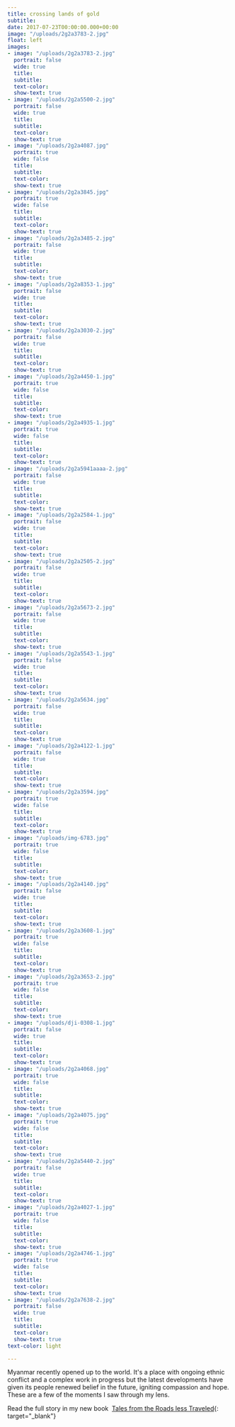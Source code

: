 ```yaml
---
title: crossing lands of gold
subtitle: 
date: 2017-07-23T00:00:00.000+00:00
image: "/uploads/2g2a3783-2.jpg"
float: left
images:
- image: "/uploads/2g2a3783-2.jpg"
  portrait: false
  wide: true
  title: 
  subtitle: 
  text-color: 
  show-text: true
- image: "/uploads/2g2a5500-2.jpg"
  portrait: false
  wide: true
  title: 
  subtitle: 
  text-color: 
  show-text: true
- image: "/uploads/2g2a4087.jpg"
  portrait: true
  wide: false
  title: 
  subtitle: 
  text-color: 
  show-text: true
- image: "/uploads/2g2a3845.jpg"
  portrait: true
  wide: false
  title: 
  subtitle: 
  text-color: 
  show-text: true
- image: "/uploads/2g2a3485-2.jpg"
  portrait: false
  wide: true
  title: 
  subtitle: 
  text-color: 
  show-text: true
- image: "/uploads/2g2a8353-1.jpg"
  portrait: false
  wide: true
  title: 
  subtitle: 
  text-color: 
  show-text: true
- image: "/uploads/2g2a3030-2.jpg"
  portrait: false
  wide: true
  title: 
  subtitle: 
  text-color: 
  show-text: true
- image: "/uploads/2g2a4450-1.jpg"
  portrait: true
  wide: false
  title: 
  subtitle: 
  text-color: 
  show-text: true
- image: "/uploads/2g2a4935-1.jpg"
  portrait: true
  wide: false
  title: 
  subtitle: 
  text-color: 
  show-text: true
- image: "/uploads/2g2a5941aaaa-2.jpg"
  portrait: false
  wide: true
  title: 
  subtitle: 
  text-color: 
  show-text: true
- image: "/uploads/2g2a2584-1.jpg"
  portrait: false
  wide: true
  title: 
  subtitle: 
  text-color: 
  show-text: true
- image: "/uploads/2g2a2505-2.jpg"
  portrait: false
  wide: true
  title: 
  subtitle: 
  text-color: 
  show-text: true
- image: "/uploads/2g2a5673-2.jpg"
  portrait: false
  wide: true
  title: 
  subtitle: 
  text-color: 
  show-text: true
- image: "/uploads/2g2a5543-1.jpg"
  portrait: false
  wide: true
  title: 
  subtitle: 
  text-color: 
  show-text: true
- image: "/uploads/2g2a5634.jpg"
  portrait: false
  wide: true
  title: 
  subtitle: 
  text-color: 
  show-text: true
- image: "/uploads/2g2a4122-1.jpg"
  portrait: false
  wide: true
  title: 
  subtitle: 
  text-color: 
  show-text: true
- image: "/uploads/2g2a3594.jpg"
  portrait: true
  wide: false
  title: 
  subtitle: 
  text-color: 
  show-text: true
- image: "/uploads/img-6783.jpg"
  portrait: true
  wide: false
  title: 
  subtitle: 
  text-color: 
  show-text: true
- image: "/uploads/2g2a4140.jpg"
  portrait: false
  wide: true
  title: 
  subtitle: 
  text-color: 
  show-text: true
- image: "/uploads/2g2a3608-1.jpg"
  portrait: true
  wide: false
  title: 
  subtitle: 
  text-color: 
  show-text: true
- image: "/uploads/2g2a3653-2.jpg"
  portrait: true
  wide: false
  title: 
  subtitle: 
  text-color: 
  show-text: true
- image: "/uploads/dji-0308-1.jpg"
  portrait: false
  wide: true
  title: 
  subtitle: 
  text-color: 
  show-text: true
- image: "/uploads/2g2a4068.jpg"
  portrait: true
  wide: false
  title: 
  subtitle: 
  text-color: 
  show-text: true
- image: "/uploads/2g2a4075.jpg"
  portrait: true
  wide: false
  title: 
  subtitle: 
  text-color: 
  show-text: true
- image: "/uploads/2g2a5440-2.jpg"
  portrait: false
  wide: true
  title: 
  subtitle: 
  text-color: 
  show-text: true
- image: "/uploads/2g2a4027-1.jpg"
  portrait: true
  wide: false
  title: 
  subtitle: 
  text-color: 
  show-text: true
- image: "/uploads/2g2a4746-1.jpg"
  portrait: true
  wide: false
  title: 
  subtitle: 
  text-color: 
  show-text: true
- image: "/uploads/2g2a7638-2.jpg"
  portrait: false
  wide: true
  title: 
  subtitle: 
  text-color: 
  show-text: true
text-color: light

---
```

Myanmar recently opened up to the world. It's a place with ongoing ethnic conflict and a complex work in progress but the latest developments have given its people renewed belief in the future, igniting compassion and hope. These are a few of the moments I saw through my lens.&nbsp;

Read the full story in my new book &nbsp;[Tales from the Roads less Traveled](https://shop.pieaerts.com/collections/book){: target="_blank"}